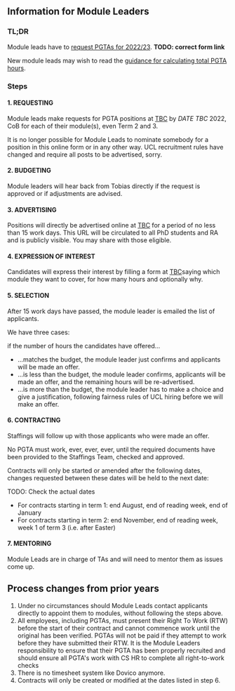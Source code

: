 ## Information for Module Leaders

### TL;DR
Module leads have to [request PGTAs for 2022/23](https://forms.gle/7hRqRzLpKm3XUZ966). **TODO: correct form link**

New module leads may wish to read the [guidance for calculating total PGTA hours](/hours.html).

### Steps

#### 1. REQUESTING

Module leads make requests for PGTA positions at [TBC]() by *DATE TBC* 2022, CoB for each of their module(s), even
Term 2 and 3.

It is no longer possible for Module Leads to nominate somebody for a position in this online form or in any other
way. UCL recruitment rules have changed and require all posts to be advertised, sorry.

#### 2. BUDGETING

Module leaders will hear back from Tobias directly if the request is approved or if adjustments are advised.

#### 3. ADVERTISING

Positions will directly be advertised online at [TBC]() for a period of no less than 15 work days. This URL will be
circulated to all PhD students and RA and is publicly visible. You may share with those eligible.

#### 4. EXPRESSION OF INTEREST

Candidates will express their interest by filling a form at [TBC]()saying which module they want to cover, for how
many hours and optionally why.

#### 5. SELECTION

After 15 work days have passed, the module leader is emailed the list of applicants.

We have three cases: 

if the number of hours the candidates have offered...

- ...matches the budget, the module leader just confirms and applicants will be made an offer.
- ...is less than the budget, the module leader confirms, applicants will be made an offer, and the remaining hours
  will be re-advertised.
- ...is more than the budget, the module leader has to make a choice and give a justification, following fairness
  rules of UCL hiring before we will make an offer.

#### 6. CONTRACTING

Staffings will follow up with those applicants who were made an offer.

No PGTA must work, ever, ever, ever, until the required documents have been provided to the Staffings Team, checked and approved.

Contracts will only be started or amended after the following dates, changes requested between these dates will be
   held to the next date:

TODO: Check the actual dates 
- For contracts starting in term 1: end August, end of reading week, end of January 
- For contracts starting in term 2: end November, end of reading week, week 1 of term 3 (i.e. after Easter)

#### 7. MENTORING

Module Leads are in charge of TAs and will need to mentor them as issues come up.

## Process changes from prior years

1. Under no circumstances should Module Leads contact applicants directly to appoint them to modules, without following
   the steps above.
2. All employees, including PGTAs, must present their Right To Work (RTW) before the start of their contract and cannot
   commence work until the original has been verified. PGTAs will not be paid if they attempt to work before they have
   submitted their RTW. It is the Module Leaders responsibility to ensure that their PGTA has been properly recruited
   and should ensure all PGTA's work with CS HR to complete all right-to-work checks
3. There is no timesheet system like Dovico anymore.
4. Contracts will only be created or modified at the dates listed in step 6.
